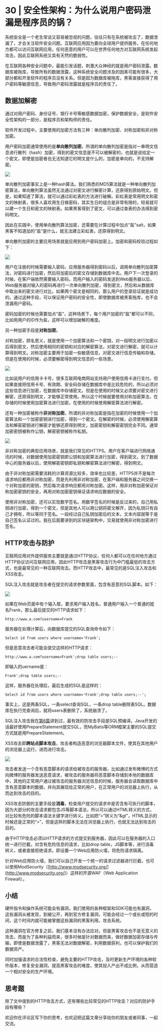 # 30 \| 安全性架构：为什么说用户密码泄漏是程序员的锅？

系统安全是一个老生常谈又容易被忽视的问题，往往只有在系统被攻击了，数据泄漏了，才会关注软件安全问题。互联网应用因为要向全球用户提供服务，在任何地方都可以访问互联网应用，任何恶意的用户可以在世界任何地方对互联网系统发起攻击，因此互联网系统又具有天然的脆弱性。

在互联网各种安全问题中，最能引发话题，刺激大众神经的就是用户密码泄露。数据库被拖库，导致所有的数据泄露，这种系统安全问题涉及的因素可能有很多，大部分都和开发软件的程序员没有关系。但是因为数据库被拖库，黑客直接获得了用户密码等敏感信息，导致用户密码泄露就是程序员的责任了。

## 数据加解密

通过对用户密码、身份证号、银行卡号等敏感数据加密，保护数据安全，是软件安全性架构的一部分，是程序员和架构师的责任。

软件开发过程中，主要使用的加密方法有三种：单向散列加密、对称加密和非对称加密。

用户密码加密通常使用的是**单向散列加密**。所谓的单向散列加密是指对一串明文信息进行散列（hash）加密，得到的密文信息是不可以被解密的，也就是说给定一个密文，即使是加密者也无法知道它的明文是什么的，加密是单向的，不支持解密。

![](<https://static001.geekbang.org/resource/image/b4/97/b4e74dde3cd348d8a62a78fffa8ee497.png>)

单向散列加密事实上是一种hash算法。我们熟悉的MD5算法就是一种单向散列加密算法，单向散列算法虽然无法通过对密文进行解密计算，还原得到原始明文。但是，如果知道了算法，就可以通过彩虹表的方法进行破解。彩虹表是常用明文和密文的映射表，很多人喜欢用生日做密码，其实生日的组合是非常有限的，轻易就可以建一个生日和密文的映射表。如果黑客得到了密文，可以通过查表的办法得到密码明文。

<!-- [[[read_end]]] -->

因此在实践中，使用单向散列算法加密，还需要在计算过程中加点“盐”salt，如果黑客不知道加的“盐”是什么，就无法建立彩虹表，还原得到明文。

单向散列加密的主要应用场景就是应用到用户密码加密上。加密和密码校验过程如下：

![](<https://static001.geekbang.org/resource/image/8c/41/8ce17005cd840a10750f7b1337749a41.png>)

用户在注册的时候需要输入密码，应用服务器得到密码以后，调用单向散列加密算法，对密码进行加密，然后将加密后的密文存储到数据库中去。用户下一次登录的时候，在客户端依然需要输入密码，而用户输入的密码发送到Web服务器以后，Web服务器对输入的密码再进行一次单向散列加密，得到密文，然后和从数据库中取出来的密文进行对比，如果两个密文是相同的，那么用户的登录验证就是成功的。通过这种手段，可以保证用户密码的安全性，即使数据库被黑客拖库，也不会泄漏用户密码。

密码加密的时候也需要加点“盐”，这种场景下，每个用户加密的“盐”都可以不同，比如用用户的ID作为盐，这样可以增加破解的难度。

另一种加密手段是**对称加密**。

对称加密，顾名思义，就是使用一个加密算法和一个密钥，对一段明文进行加密以后得到密文，然后使用相同的密钥和对应的解密算法，对密文进行解密，就可以计算得到明文。对称加密主要用于加密一些敏感信息，对密文进行信息传输和存储，但是在使用的时候，必须要解密得到明文信息的一些场景。

![](<https://static001.geekbang.org/resource/image/9b/fb/9b61baa73c8f71b8ecb00fd3462cf0fb.png>)

比如说用户的信用卡卡号，很多互联网电商网站支持用户使用信用卡进行支付。但如果直接把信用卡号、有效期、安全码存储在数据库中是比较危险的，所以必须对这些信息进行加密，在数据库中存储密文。但是在使用的时候又必须要对密文进行解密，还原得到明文，才能够正常使用。所以这个时候就要使用对称加密算法，在存储的时候使用加密算法进行加密，在使用的时候使用解密算法进行解密。

还有一种加密被称作**非对称加密**。所谓的非对称加密是指在加密的时候使用一个加密算法和一个加密密钥进行加密，得到一个密文。在解密的时候，必须使用解密算法和解密密钥进行解密才能够还原得到明文，加密密钥和解密密钥完全不同。通常加密密钥被称作公钥，解密密钥被称作私钥。

![](<https://static001.geekbang.org/resource/image/2a/c2/2a323c6e26ea861194d9749222279ac2.png>)

非对称加密的典型应用场景，就是我们常见的HTTPS。用户在客户端进行网络通讯的时候，对数据使用加密密钥即公钥和加密算法进行加密，得到密文。到了数据中心的服务器以后，使用解密密钥即私钥和解密算法进行解密，得到明文。

由于非对称加密需要消耗的计算资源比较多，效率也比较差，HTTPS并不是每次请求响应都用非对称加密，而是先利用非对称加密，在客户端和服务器之间交换一个对称加密的密钥，然后每次请求响应都用对称加密。这样，用非对称加密保证对称加密密钥的安全，再用对称加密密钥保证请求响应数据的安全。

使用非对称加密，还可以实现数字签名。用数字签名的时候是反过来的，自己用私钥进行加密，得到一个密文，但是其他人可以用公钥将密文解开，因为私钥只有自己才拥有，所以等同于签名。一段经过自己私钥加密后的文本，文本内容就等于是自己签名认证过的。我在后面要讲到的区块链架构中，交易就使用非对称加密进行签名。

## HTTP攻击与防护

互联网应用对外提供服务主要就是通过HTTP协议，任何人都可以在任何地方通过HTTP协议访问互联网应用，因此HTTP攻击是黑客攻击行为中门槛最低的攻击方式，也是最常见的一种互联网攻击。而HTTP攻击中，最常见的是SQL注入攻击和XSS攻击。

SQL注入攻击就是攻击者在提交的请求参数里面，包含有恶意的SQL脚本。如下：

![](<https://static001.geekbang.org/resource/image/9a/05/9abecfd74cdd3a40588609462f38e205.png>)

如果在Web页面中有个输入框，要求用户输入姓名，普通用户输入一个普通的姓名Frank，那么最后提交的HTTP请求如下：

```
http://www.a.com?username=Frank
```

服务器在处理计算后，向数据库提交的SQL查询命令如下：

```
Select id from users where username='Frank';
```

但是恶意攻击者可能会提交这样的HTTP请求：

```
http://www.a.com?username=Frank';drop table users;--
```

即输入的uername是：

```
Frank';drop table users;--
```

这样，服务器在处理后，最后生成的SQL是这样的：

```
Select id from users where username='Frank';drop table users;--';
```

事实上，这是两条SQL，一条select查询SQL，一条drop table删除表SQL。数据库在执行完查询后，就将users表删除了，系统崩溃了。

SQL注入攻击我在[第6篇](<https://time.geekbang.org/column/article/172000>)讲到过，最有效的防攻击手段是SQL预编译。Java开发的话最好使用PrepareStatement提交SQL，而MyBatis等ORM框架主要的SQL提交方式就是用PrepareStatement。

XSS攻击即**跨站点脚本攻击**，攻击者构造恶意的浏览器脚本文件，使其在其他用户的浏览器上运行，进而进行攻击。

![](<https://static001.geekbang.org/resource/image/f4/d5/f4e0b1efb1b9777c2b0f9eb77016f3d5.png>)

攻击者发送一个含有恶意脚本的请求给被攻击的服务器，比如通过发布微博的方式向微博的服务器发送恶意请求，被攻击的服务器将恶意脚本存储到本地的数据库中，其他的正常用户通过被攻击的服务器浏览信息的时候，服务器会读取数据库中含有恶意脚本的数据，并向其展现给正常的用户，在正常用户的浏览器上执行，从而达到攻击的目的。

XSS攻击防御的主要手段是**消毒**，检查用户提交的请求中是否含有可执行的脚本，因为大部分的攻击请求都包含JS等脚本语法，所以可以通过HTML转义的方式，对比较有危险的脚本语法关键字进行转义。比如把“>”转义为“&gt”，HTML显示的时候还是正常的“>”，但是这样的脚本无法在浏览器上执行，也就无法达到攻击的目的。

由于HTTP攻击必须以HTTP请求的方式提交到服务器，因此可以在服务器的入口统一进行拦截，对含有危险信息的请求，比如drop table，JS脚本等，进行消毒转义，或者直接拒绝请求。即设置一个Web应用防火墙，将危险请求隔离。

针对Web应用防火墙，我们可以自己开发一个统一的请求过滤器进行拦截，也可以使用ModSecurity（[http://www.modsecurity.org/](<http://www.modsecurity.org/>)）这样的开源WAF（Web Application Firewall）。

## 小结

硬件指令和操作系统可能会有漏洞，我们使用的各种框架和SDK可能也有漏洞，这些漏洞从被发现，到被公开，再到官方修复漏洞，可能会经过一个或长或短的时间，这个时间内就可能被掌握这些漏洞的黑客利用，攻击系统。

这种漏洞在官方修复之前，我们基本没有办法应对。但是黑客攻击也不是无意义的攻击，而是为了各种利益而来，很多时候是针对数据而来，做好数据加密存储与传输，即使是数据泄露了，黑客无法对数据解密，利用数据获利，也可以保护我们的数据资产。

同时加强请求的合法性检查，避免主要的HTTP攻击，及时更新生产环境的各种软件版本，修复安全漏洞，提高黑客攻击的难度，使其投入产出不成比例，从而营造一个相对安全的生产环境。

## 思考题

除了文中提到的HTTP攻击方式，还有哪些比较常见的HTTP攻击？对应的防护手段有哪些？

欢迎你在评论区写下你的思考，也欢迎把这篇文章分享给你的朋友或者同事，一起交流。

